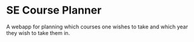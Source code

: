 SE Course Planner
=============

A webapp for planning which courses one wishes to take and which year they wish to take them in.
